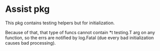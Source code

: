 # Assist pkg

This pkg contains testing helpers but for initialization.

Because of that, that type of funcs cannot contain *t testing.T arg on any function, so the errs are notified by log.Fatal (due every bad initialization causes bad processing).